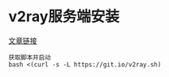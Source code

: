# v2ray服务端安装
  [文章链接](https://github.com/233boy/v2ray/wiki/V2Ray%E6%90%AD%E5%BB%BA%E8%AF%A6%E7%BB%86%E5%9B%BE%E6%96%87%E6%95%99%E7%A8%8B)
  ```
  获取脚本并启动
  bash <(curl -s -L https://git.io/v2ray.sh)
  ```
